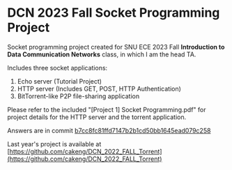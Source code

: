 # DCN 2023 Fall Socket Programming Project
Socket programming project created for SNU ECE 2023 Fall **Introduction to Data Communication Networks** class, in which I am the head TA.

Includes three socket applications:

1. Echo server (Tutorial Project)
2. HTTP server (Includes GET, POST, HTTP Authentication)
3. BitTorrent-like P2P file-sharing application

Please refer to the included "[Project 1] Socket Programming.pdf" for project details for the HTTP server and the torrent application.

Answers are in commit [b7cc8fc81ffd7147b2b1cd50bb1645ead079c258](https://github.com/cakeng/DCN_2023/commit/b7cc8fc81ffd7147b2b1cd50bb1645ead079c258)

Last year's project is available at [https://github.com/cakeng/DCN_2022_FALL_Torrent](https://github.com/cakeng/DCN_2022_FALL_Torrent)
